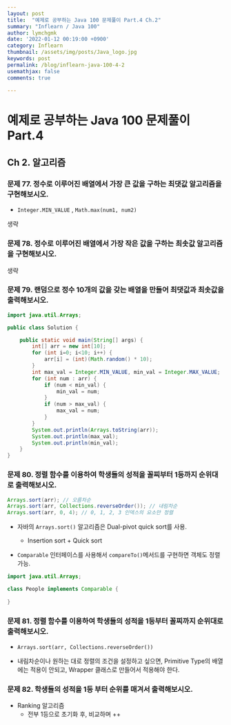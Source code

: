 ```yaml
---
layout: post
title:  "예제로 공부하는 Java 100 문제풀이 Part.4 Ch.2"
summary: "Inflearn / Java 100"
author: lymchgmk
date: '2022-01-12 00:19:00 +0900'
category: Inflearn
thumbnail: /assets/img/posts/Java_logo.jpg
keywords: post
permalink: /blog/inflearn-java-100-4-2
usemathjax: false
comments: true

---
```


# 예제로 공부하는 Java 100 문제풀이 Part.4

## Ch 2. 알고리즘

### 문제 77. 정수로 이루어진 배열에서 가장 큰 값을 구하는 최댓값 알고리즘을 구현해보시오.

- `Integer.MIN_VALUE` , `Math.max(num1, num2)`

생략



### 문제 78. 정수로 이루어진 배열에서 가장 작은 값을 구하는 최솟값 알고리즘을 구현해보시오.

생략



### 문제 79. 랜덤으로 정수 10개의 값을 갖는 배열을 만들어 최댓값과 최솟값을 출력해보시오.

```Java
import java.util.Arrays;

public class Solution {

    public static void main(String[] args) {
        int[] arr = new int[10];
        for (int i=0; i<10; i++) {
            arr[i] = (int)(Math.random() * 10);
        }
        int max_val = Integer.MIN_VALUE, min_val = Integer.MAX_VALUE;
        for (int num : arr) {
            if (num < min_val) {
                min_val = num;
            }
            if (num > max_val) {
                max_val = num;
            }
        }
        System.out.println(Arrays.toString(arr));
        System.out.println(max_val);
        System.out.println(min_val);
    }
}
```



### 문제 80. 정렬 함수를 이용하여 학생들의 성적을 꼴찌부터 1등까지 순위대로 출력해보시오.

```Java
Arrays.sort(arr); // 오름차순
Arrays.sort(arr, Collections.reverseOrder()); // 내림차순
Arrays.sort(arr, 0, 4); // 0, 1, 2, 3 인덱스의 요소만 정렬
```

- 자바의 `Arrays.sort()` 알고리즘은 Dual-pivot quick sort를 사용.
  - Insertion sort + Quick sort

- `Comparable` 인터페이스를 사용해서 `compareTo()`메서드를 구현하면 객체도 정렬가능.

```Java
import java.util.Arrays;

class People implements Comparable {
    
}
```



### 문제 81. 정렬 함수를 이용하여 학생들의 성적을 1등부터 꼴찌까지 순위대로 출력해보시오.

- `Arrays.sort(arr, Collections.reverseOrder())`

- 내림차순이나 원하는 대로 정렬의 조건을 설정하고 싶으면, Primitive Type의 배열에는 적용이 안되고, Wrapper 클래스로 만들어서 적용해야 한다.



### 문제 82. 학생들의 성적을 1등 부터 순위를 매겨서 출력해보시오.

- Ranking 알고리즘
  - 전부 1등으로 초기화 후, 비교하며 ++

